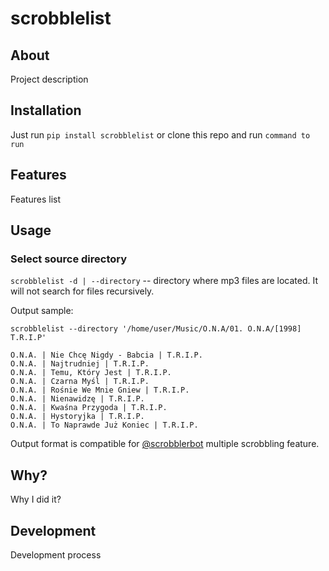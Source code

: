 # scrobblelist

## About

Project description

## Installation

Just run `pip install scrobblelist` or clone this repo and run `command to run`

## Features

Features list

## Usage

### Select source directory

`scrobblelist -d | --directory` -- directory where mp3 files are located. It will not search for files recursively.

Output sample:

```
scrobblelist --directory '/home/user/Music/O.N.A/01. O.N.A/[1998] T.R.I.P'

O.N.A. | Nie Chcę Nigdy - Babcia | T.R.I.P.
O.N.A. | Najtrudniej | T.R.I.P.
O.N.A. | Temu, Który Jest | T.R.I.P.
O.N.A. | Czarna Myśl | T.R.I.P.
O.N.A. | Rośnie We Mnie Gniew | T.R.I.P.
O.N.A. | Nienawidzę | T.R.I.P.
O.N.A. | Kwaśna Przygoda | T.R.I.P.
O.N.A. | Hystoryjka | T.R.I.P.
O.N.A. | To Naprawde Już Koniec | T.R.I.P.
```

Output format is compatible for [@scrobblerbot](tg://resolve?domain=scrobblerBot) multiple scrobbling feature.

## Why?

Why I did it?

## Development

Development process
